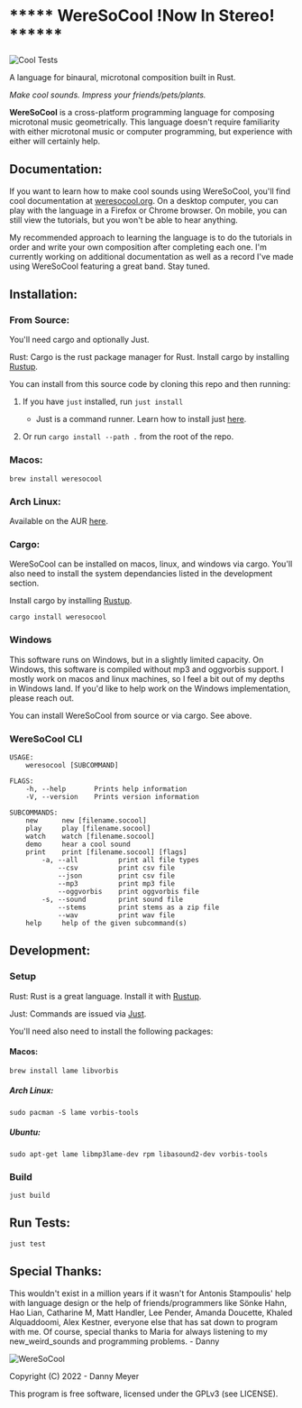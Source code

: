 # ***** WereSoCool __!Now In Stereo!__ ******
![Cool Tests](https://github.com/xasopheno/WereSoCool/workflows/Cool%20Tests/badge.svg)

A language for binaural, microtonal composition built in Rust.

<em>Make cool sounds. Impress your friends/pets/plants.</em>

**WereSoCool** is a cross-platform programming language for composing microtonal music geometrically. This language doesn't require familiarity with either microtonal music or computer programming, but experience with either will certainly help. 

## Documentation:
If you want to learn how to make cool sounds using WereSoCool, you'll find cool documentation at [weresocool.org](https://www.weresocool.org/tutorials/welcome).
On a desktop computer, you can play with the language in a Firefox or Chrome browser. 
On mobile, you can still view the tutorials, but you won't be able to hear anything.

My recommended approach to learning the language is to do the tutorials in order and write your own composition after completing each one. I'm currently working on additional documentation as well as a record I've made using WereSoCool featuring a great band. Stay tuned. 

## Installation:

### From Source:
You'll need cargo and optionally Just.

Rust: Cargo is the rust package manager for Rust. Install cargo by installing [Rustup](https://www.rust-lang.org/en-US/install.html).

You can install from this source code by cloning this repo and then running:

1) If you have `just` installed, run `just install`
    - Just is a command runner. Learn how to install just [here](https://github.com/casey/just).

2) Or run `cargo install --path .` from the root of the repo.

### Macos:

`brew install weresocool`

### Arch Linux:

Available on the AUR [here](https://aur.archlinux.org/packages/weresocool).

### Cargo:

WereSoCool can be installed on macos, linux, and windows via cargo. You'll also need to install the system dependancies listed in the development section. 

 Install cargo by installing [Rustup](https://www.rust-lang.org/en-US/install.html).

`cargo install weresocool`

### Windows

This software runs on Windows, but in a slightly limited capacity. On Windows, this software is compiled without mp3 and oggvorbis support. I mostly work on macos and linux machines, so I feel a bit out of my depths in Windows land. If you'd like to help work on the Windows implementation, please reach out. 

You can install WereSoCool from source or via cargo. See above. 

### WereSoCool CLI

```
USAGE:
    weresocool [SUBCOMMAND]

FLAGS:
    -h, --help       Prints help information
    -V, --version    Prints version information

SUBCOMMANDS:
    new      new [filename.socool]
    play     play [filename.socool]
    watch    watch [filename.socool]
    demo     hear a cool sound
    print    print [filename.socool] [flags]
        -a, --all          print all file types
            --csv          print csv file
            --json         print csv file
            --mp3          print mp3 file
            --oggvorbis    print oggvorbis file
        -s, --sound        print sound file
            --stems        print stems as a zip file
            --wav          print wav file
    help     help of the given subcommand(s)
```

## Development:

### Setup
Rust: Rust is a great language. Install it with [Rustup](https://www.rust-lang.org/en-US/install.html).

Just: Commands are issued via [Just](https://github.com/casey/just).

You'll need also need to install the following packages:

#### Macos:
`brew install lame libvorbis`

##### Arch Linux:
`sudo pacman -S lame vorbis-tools`

##### Ubuntu:
`sudo apt-get lame libmp3lame-dev rpm libasound2-dev vorbis-tools`

### Build
`just build`

## Run Tests:
`just test`

## Special Thanks:
This wouldn't exist in a million years if it wasn't for Antonis Stampoulis'
help with language design or the help of friends/programmers like
Sönke Hahn, Hao Lian, Catharine M, Matt Handler, Lee Pender, Amanda Doucette, Khaled Alquaddoomi, Alex Kestner, everyone else that has sat down to program with me.
Of course, special thanks to Maria for always listening to my new_weird_sounds
and programming problems. - Danny

![WereSoCool](../main/imgs/cover.png)

Copyright (C) 2022 - Danny Meyer

This program is free software, licensed under the GPLv3 (see LICENSE).

